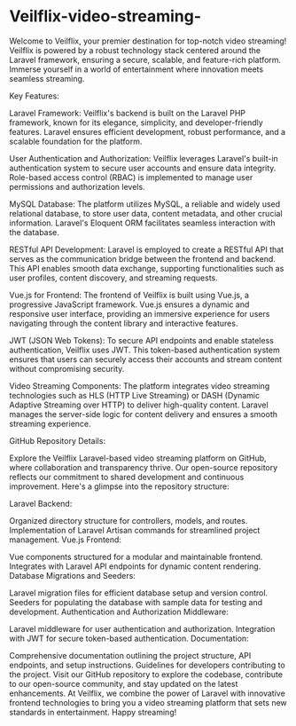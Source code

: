 # Veilflix-video-streaming-
Welcome to Veilflix, your premier destination for top-notch video streaming! Veilflix is powered by a robust technology stack centered around the Laravel framework, ensuring a secure, scalable, and feature-rich platform. Immerse yourself in a world of entertainment where innovation meets seamless streaming.

Key Features:

Laravel Framework: Veilflix's backend is built on the Laravel PHP framework, known for its elegance, simplicity, and developer-friendly features. Laravel ensures efficient development, robust performance, and a scalable foundation for the platform.

User Authentication and Authorization: Veilflix leverages Laravel's built-in authentication system to secure user accounts and ensure data integrity. Role-based access control (RBAC) is implemented to manage user permissions and authorization levels.

MySQL Database: The platform utilizes MySQL, a reliable and widely used relational database, to store user data, content metadata, and other crucial information. Laravel's Eloquent ORM facilitates seamless interaction with the database.

RESTful API Development: Laravel is employed to create a RESTful API that serves as the communication bridge between the frontend and backend. This API enables smooth data exchange, supporting functionalities such as user profiles, content discovery, and streaming requests.

Vue.js for Frontend: The frontend of Veilflix is built using Vue.js, a progressive JavaScript framework. Vue.js ensures a dynamic and responsive user interface, providing an immersive experience for users navigating through the content library and interactive features.

JWT (JSON Web Tokens): To secure API endpoints and enable stateless authentication, Veilflix uses JWT. This token-based authentication system ensures that users can securely access their accounts and stream content without compromising security.

Video Streaming Components: The platform integrates video streaming technologies such as HLS (HTTP Live Streaming) or DASH (Dynamic Adaptive Streaming over HTTP) to deliver high-quality content. Laravel manages the server-side logic for content delivery and ensures a smooth streaming experience.

GitHub Repository Details:

Explore the Veilflix Laravel-based video streaming platform on GitHub, where collaboration and transparency thrive. Our open-source repository reflects our commitment to shared development and continuous improvement. Here's a glimpse into the repository structure:

Laravel Backend:

Organized directory structure for controllers, models, and routes.
Implementation of Laravel Artisan commands for streamlined project management.
Vue.js Frontend:

Vue components structured for a modular and maintainable frontend.
Integrates with Laravel API endpoints for dynamic content rendering.
Database Migrations and Seeders:

Laravel migration files for efficient database setup and version control.
Seeders for populating the database with sample data for testing and development.
Authentication and Authorization Middleware:

Laravel middleware for user authentication and authorization.
Integration with JWT for secure token-based authentication.
Documentation:

Comprehensive documentation outlining the project structure, API endpoints, and setup instructions.
Guidelines for developers contributing to the project.
Visit our GitHub repository to explore the codebase, contribute to our open-source community, and stay updated on the latest enhancements. At Veilflix, we combine the power of Laravel with innovative frontend technologies to bring you a video streaming platform that sets new standards in entertainment. Happy streaming!

